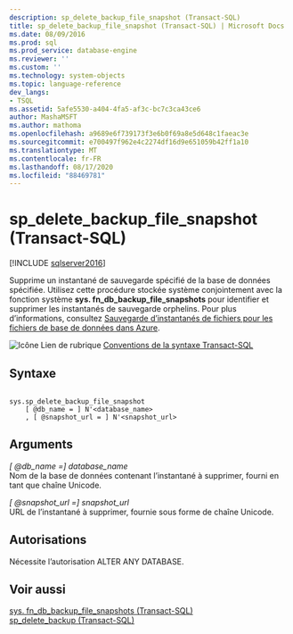 ```yaml
---
description: sp_delete_backup_file_snapshot (Transact-SQL)
title: sp_delete_backup_file_snapshot (Transact-SQL) | Microsoft Docs
ms.date: 08/09/2016
ms.prod: sql
ms.prod_service: database-engine
ms.reviewer: ''
ms.custom: ''
ms.technology: system-objects
ms.topic: language-reference
dev_langs:
- TSQL
ms.assetid: 5afe5530-a404-4fa5-af3c-bc7c3ca43ce6
author: MashaMSFT
ms.author: mathoma
ms.openlocfilehash: a9689e6f739173f3e6b0f69a8e5d648c1faeac3e
ms.sourcegitcommit: e700497f962e4c2274df16d9e651059b42ff1a10
ms.translationtype: MT
ms.contentlocale: fr-FR
ms.lasthandoff: 08/17/2020
ms.locfileid: "88469781"
---
```

# <a name="sp_delete_backup_file_snapshot-transact-sql"></a>sp_delete_backup_file_snapshot (Transact-SQL)
[!INCLUDE [sqlserver2016](../../includes/applies-to-version/sqlserver2016.md)]

  Supprime un instantané de sauvegarde spécifié de la base de données spécifiée. Utilisez cette procédure stockée système conjointement avec la fonction système **sys. fn_db_backup_file_snapshots** pour identifier et supprimer les instantanés de sauvegarde orphelins. Pour plus d’informations, consultez [Sauvegarde d’instantanés de fichiers pour les fichiers de base de données dans Azure](../../relational-databases/backup-restore/file-snapshot-backups-for-database-files-in-azure.md).  

  
 ![Icône Lien de rubrique](../../database-engine/configure-windows/media/topic-link.gif "Icône du lien de rubrique") [Conventions de la syntaxe Transact-SQL](../../t-sql/language-elements/transact-sql-syntax-conventions-transact-sql.md)  
  
## <a name="syntax"></a>Syntaxe  
  
```  
  
sys.sp_delete_backup_file_snapshot  
    [ @db_name = ] N'<database_name>  
    , [ @snapshot_url = ] N'<snapshot_url>  
```  
  
## <a name="arguments"></a>Arguments  
 *[ @db_name =] database_name*  
 Nom de la base de données contenant l’instantané à supprimer, fourni en tant que chaîne Unicode.  
  
 *[ @snapshot_url =] snapshot_url*  
 URL de l’instantané à supprimer, fournie sous forme de chaîne Unicode.  
  
## <a name="permissions"></a>Autorisations  
 Nécessite l’autorisation ALTER ANY DATABASE.  
  
## <a name="see-also"></a>Voir aussi  
 [sys. fn_db_backup_file_snapshots &#40;Transact-SQL&#41;](../../relational-databases/system-functions/sys-fn-db-backup-file-snapshots-transact-sql.md)   
 [sp_delete_backup &#40;Transact-SQL&#41;](../../relational-databases/system-stored-procedures/snapshot-backup-sp-delete-backup.md)  
  
  
